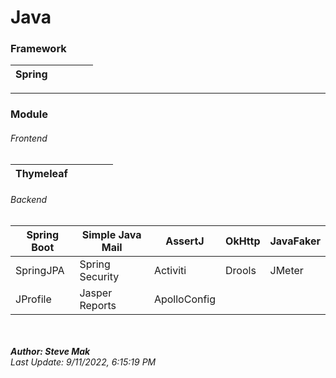 # Java

### Framework
| Spring | | | | |
| - | - | - | - | - |

---

### Module
###### Frontend
| Thymeleaf | | | | |
| - | - | - | - | - |

###### Backend
| Spring Boot | Simple Java Mail | AssertJ | OkHttp | JavaFaker |
| - | - | - | - | - |
| SpringJPA | Spring Security | Activiti | Drools | JMeter |
| JProfile | Jasper Reports | ApolloConfig | | |

<br /><br />
**_Author: Steve Mak_**<br />
_Last Update: 9/11/2022, 6:15:19 PM_